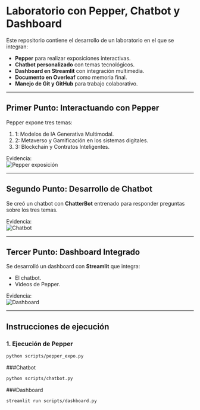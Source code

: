 # Laboratorio con Pepper, Chatbot y Dashboard

Este repositorio contiene el desarrollo de un laboratorio en el que se integran:
- **Pepper** para realizar exposiciones interactivas.
- **Chatbot personalizado** con temas tecnológicos.
- **Dashboard en Streamlit** con integración multimedia.
- **Documento en Overleaf** como memoria final.
- **Manejo de Git y GitHub** para trabajo colaborativo.

---

## Primer Punto: Interactuando con Pepper
Pepper expone tres temas:
1. 1: Modelos de IA Generativa Multimodal.  
2. 2: Metaverso y Gamificación en los sistemas digitales.  
3. 3: Blockchain y Contratos Inteligentes.  

Evidencia:  
![Pepper exposición](images/pepper_expo.png)

---

## Segundo Punto: Desarrollo de Chatbot
Se creó un chatbot con **ChatterBot** entrenado para responder preguntas sobre los tres temas.  

Evidencia:  
![Chatbot](images/chatbot.png)

---

## Tercer Punto: Dashboard Integrado
Se desarrolló un dashboard con **Streamlit** que integra:  
- El chatbot.  
- Videos de Pepper.  

Evidencia:  
![Dashboard](images/dashboard.png)

---

## Instrucciones de ejecución

### 1. Ejecución de Pepper
```bash
python scripts/pepper_expo.py
```
###Chatbot
```bash
python scripts/chatbot.py
````
###Dashboard
```bash
streamlit run scripts/dashboard.py
````


